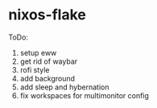 # nixos-flake
ToDo:
1) setup eww
2) get rid of waybar
3) rofi style
4) add background
5) add sleep and hybernation
6) fix workspaces for multimonitor config
